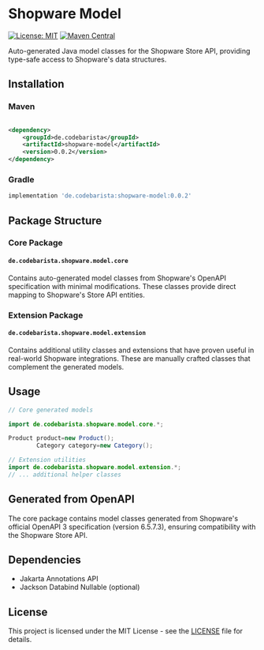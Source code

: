 # Shopware Model

[![License: MIT](https://img.shields.io/badge/License-MIT-yellow.svg)](https://opensource.org/licenses/MIT)
[![Maven Central](https://maven-badges.sml.io/sonatype-central/de.codebarista/shopware-model/badge.svg)](https://maven-badges.sml.io/sonatype-central/de.codebarista/shopware-model)

Auto-generated Java model classes for the Shopware Store API, providing type-safe access to Shopware's data structures.

## Installation

### Maven

```xml

<dependency>
    <groupId>de.codebarista</groupId>
    <artifactId>shopware-model</artifactId>
    <version>0.0.2</version>
</dependency>
```

### Gradle

```gradle
implementation 'de.codebarista:shopware-model:0.0.2'
```

## Package Structure

### Core Package

#### `de.codebarista.shopware.model.core`

Contains auto-generated model classes from Shopware's OpenAPI specification with minimal modifications. These classes
provide direct mapping to Shopware's Store API entities.

### Extension Package

#### `de.codebarista.shopware.model.extension`

Contains additional utility classes and extensions that have proven useful in real-world Shopware integrations. These
are manually crafted classes that complement the generated models.

## Usage

```java
// Core generated models

import de.codebarista.shopware.model.core.*;

Product product=new Product();
        Category category=new Category();

// Extension utilities
import de.codebarista.shopware.model.extension.*;
// ... additional helper classes
```

## Generated from OpenAPI

The core package contains model classes generated from Shopware's official OpenAPI 3 specification (version 6.5.7.3),
ensuring compatibility with the Shopware Store API.

## Dependencies

- Jakarta Annotations API
- Jackson Databind Nullable (optional)

## License

This project is licensed under the MIT License - see the [LICENSE](LICENSE) file for details.
